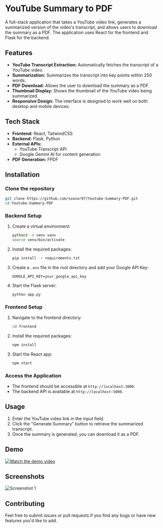 
# YouTube Summary to PDF

A full-stack application that takes a YouTube video link, generates a summarized version of the video's transcript, and allows users to download the summary as a PDF. The application uses React for the frontend and Flask for the backend.

## Features

- **YouTube Transcript Extraction:** Automatically fetches the transcript of a YouTube video.
- **Summarization:** Summarizes the transcript into key points within 250 words.
- **PDF Download:** Allows the user to download the summary as a PDF.
- **Thumbnail Display:** Shows the thumbnail of the YouTube video being summarized.
- **Responsive Design:** The interface is designed to work well on both desktop and mobile devices.

## Tech Stack

- **Frontend:** React, TailwindCSS
- **Backend:** Flask, Python
- **External APIs:**
  - YouTube Transcript API
  - Google Gemini AI for content generation
- **PDF Generation:** FPDF

## Installation

### Clone the repository

```bash
git clone https://github.com/sounar97/Youtube-Summary-PDF.git
cd Youtube-Summary-PDF
```

### Backend Setup

1. Create a virtual environment:

    ```bash
    python3 -m venv venv
    source venv/bin/activate
    ```

2. Install the required packages:

    ```bash
    pip install -r requirements.txt
    ```

3. Create a `.env` file in the root directory and add your Google API Key:

    ```plaintext
    GOOGLE_API_KEY=your_google_api_key
    ```

4. Start the Flask server:

    ```bash
    python app.py
    ```

### Frontend Setup

1. Navigate to the frontend directory:

    ```bash
    cd frontend
    ```

2. Install the required packages:

    ```bash
    npm install
    ```

3. Start the React app:

    ```bash
    npm start
    ```

### Access the Application

- The frontend should be accessible at `http://localhost:3000`.
- The backend API is available at `http://localhost:5000`.

## Usage

1. Enter the YouTube video link in the input field.
2. Click the "Generate Summary" button to retrieve the summarized transcript.
3. Once the summary is generated, you can download it as a PDF.

## Demo

[![Watch the demo video](https://img.shields.io/badge/Watch-Demo-brightgreen)]()

## Screenshots

![Screenshot 1](<img width="960" alt="image" src="https://github.com/user-attachments/assets/08df1fe9-2c83-4c65-ba92-f00dc89c00a3">
)

## Contributing

Feel free to submit issues or pull requests if you find any bugs or have new features you'd like to add.

